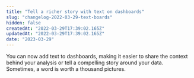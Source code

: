 ```yaml
---
title: "Tell a richer story with text on dashboards"
slug: "changelog-2022-03-29-text-boards"
hidden: false
createdAt: "2022-03-29T17:39:02.165Z"
updatedAt: "2022-03-29T17:39:02.165Z"
date: "2023-03-29"
---
```


You can now add text to dashboards, making it easier to share the context behind your analysis or tell a compelling story around your data. Sometimes, a word is worth a thousand pictures.

